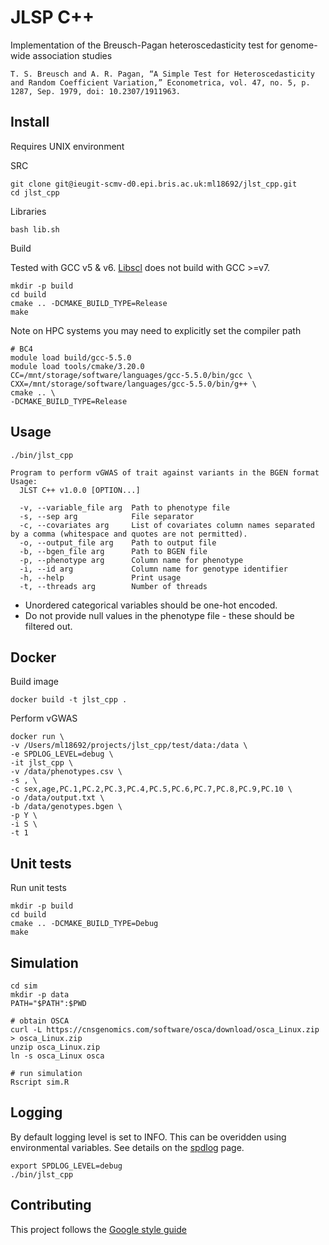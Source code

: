 # JLSP C++

Implementation of the Breusch-Pagan heteroscedasticity test for genome-wide association studies

```
T. S. Breusch and A. R. Pagan, “A Simple Test for Heteroscedasticity and Random Coefficient Variation,” Econometrica, vol. 47, no. 5, p. 1287, Sep. 1979, doi: 10.2307/1911963.
```

## Install

Requires UNIX environment

SRC

```shell
git clone git@ieugit-scmv-d0.epi.bris.ac.uk:ml18692/jlst_cpp.git
cd jlst_cpp
```

Libraries

```shell
bash lib.sh
```

Build

Tested with GCC v5 & v6. [Libscl](http://www.aronaldg.org/webfiles/libscl/) does not build with GCC >=v7.

```shell
mkdir -p build
cd build
cmake .. -DCMAKE_BUILD_TYPE=Release
make
```

Note on HPC systems you may need to explicitly set the compiler path

```shell
# BC4
module load build/gcc-5.5.0
module load tools/cmake/3.20.0
CC=/mnt/storage/software/languages/gcc-5.5.0/bin/gcc \
CXX=/mnt/storage/software/languages/gcc-5.5.0/bin/g++ \
cmake .. \
-DCMAKE_BUILD_TYPE=Release
```

## Usage

```shell
./bin/jlst_cpp

Program to perform vGWAS of trait against variants in the BGEN format
Usage:
  JLST C++ v1.0.0 [OPTION...]

  -v, --variable_file arg  Path to phenotype file
  -s, --sep arg            File separator
  -c, --covariates arg     List of covariates column names separated by a comma (whitespace and quotes are not permitted).
  -o, --output_file arg    Path to output file
  -b, --bgen_file arg      Path to BGEN file
  -p, --phenotype arg      Column name for phenotype
  -i, --id arg             Column name for genotype identifier
  -h, --help               Print usage
  -t, --threads arg        Number of threads
```

- Unordered categorical variables should be one-hot encoded.
- Do not provide null values in the phenotype file - these should be filtered out.

## Docker

Build image

```shell
docker build -t jlst_cpp .
```

Perform vGWAS

```shell
docker run \
-v /Users/ml18692/projects/jlst_cpp/test/data:/data \
-e SPDLOG_LEVEL=debug \
-it jlst_cpp \
-v /data/phenotypes.csv \
-s , \
-c sex,age,PC.1,PC.2,PC.3,PC.4,PC.5,PC.6,PC.7,PC.8,PC.9,PC.10 \
-o /data/output.txt \
-b /data/genotypes.bgen \
-p Y \
-i S \
-t 1
```

## Unit tests

Run unit tests

```shell
mkdir -p build
cd build
cmake .. -DCMAKE_BUILD_TYPE=Debug
make
```

## Simulation

```shell
cd sim
mkdir -p data
PATH="$PATH":$PWD

# obtain OSCA
curl -L https://cnsgenomics.com/software/osca/download/osca_Linux.zip > osca_Linux.zip
unzip osca_Linux.zip
ln -s osca_Linux osca

# run simulation
Rscript sim.R
```

## Logging

By default logging level is set to INFO. This can be overidden using environmental variables. See details on
the [spdlog](https://github.com/gabime/spdlog#load-log-levels-from-env-variable-or-from-argv) page.

```shell
export SPDLOG_LEVEL=debug
./bin/jlst_cpp
```

## Contributing

This project follows the [Google style guide](https://google.github.io/styleguide/cppguide.html)